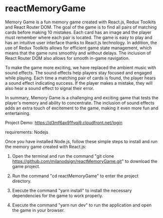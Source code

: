 # reactMemoryGame
Memory Game is a fun memory game created with React.js, Redux Toolkits and React Router DOM. The goal of the game is to find all pairs of matching cards before making 10 mistakes. Each card has an image and the player must remember where each pair is located. The game is easy to play and has an intuitive user interface thanks to React.js technology. In addition, the use of Redux Toolkits allows for efficient game state management, which means that the game runs smoothly and without delays. The inclusion of React Router DOM also allows for smooth in-game navigation.

To make the game more exciting, we have replaced the ambient music with sound effects. The sound effects help players stay focused and engaged while playing. Each time a matching pair of cards is found, the player hears a sound effect indicating success. If the player makes a mistake, they will also hear a sound effect to signal their error.

In summary, Memory Game is a challenging and exciting game that tests the player's memory and ability to concentrate. The inclusion of sound effects adds an extra touch of excitement to the game, making it even more fun and entertaining.

Project Demo: https://d3mf6ax91fvqj9.cloudfront.net/login

requirements: Nodejs

Once you have installed Node.js, follow these simple steps to install and run the memory game created with React.js:

1. Open the terminal and run the command "git clone https://github.com/milanodsign/reactMemoryGame.git" to download the game project.

2. Run the command "cd reactMemoryGame" to enter the project directory.

3. Execute the command "yarn install" to install the necessary dependencies for the game to work properly.

4. Execute the command "yarn run dev" to run the application and open the game in your browser.